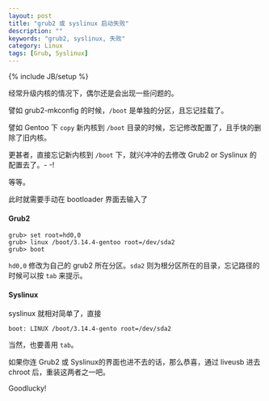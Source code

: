```yaml
---
layout: post
title: "grub2 或 syslinux 启动失败"
description: ""
keywords: "grub2, syslinux, 失败"
category: Linux
tags: [Grub, Syslinux]
---
```

{% include JB/setup %}

经常升级内核的情况下，偶尔还是会出现一些问题的。

譬如 grub2-mkconfig 的时候，`/boot` 是单独的分区，且忘记挂载了。

譬如 Gentoo 下 `copy` 新内核到 `/boot` 目录的时候，忘记修改配置了，且手快的删除了旧内核。

更甚者，直接忘记新内核到 `/boot` 下，就兴冲冲的去修改 Grub2 or Syslinux 的配置去了。- -!

等等。

<!-- more -->
此时就需要手动在 bootloader 界面去输入了

#### Grub2

```
grub> set root=hd0,0
grub> linux /boot/3.14.4-gentoo root=/dev/sda2
grub> boot
```

`hd0,0` 修改为自己的 grub2 所在分区。`sda2` 则为根分区所在的目录，忘记路径的时候可以按 `tab` 来提示。

#### Syslinux

syslinux 就相对简单了，直接

    boot: LINUX /boot/3.14.4-gento root=/dev/sda2

当然，也要善用 `tab`。

如果你连 Grub2 或 Syslinux的界面也进不去的话，那么恭喜，通过 liveusb 进去 chroot 后，重装这两者之一吧。

Goodlucky!
